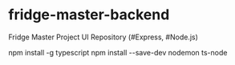 # fridge-master-backend
Fridge Master Project UI Repository (#Express, #Node.js)

npm install -g typescript
npm install --save-dev nodemon ts-node
